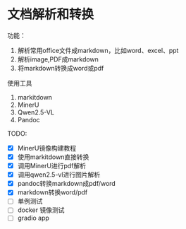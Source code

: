 
# 文档解析和转换

功能：
1. 解析常用office文件成markdown，比如word、excel、ppt
2. 解析image,PDF成markdown
3. 将markdown转换成word或pdf

使用工具
1. markitdown
2. MinerU
3. Qwen2.5-VL
4. Pandoc

TODO:
- [x] MinerU镜像构建教程
- [x] 使用markitdown直接转换
- [x] 调用MinerU进行pdf解析
- [x] 调用qwen2.5-vl进行图片解析
- [x] pandoc转换markdown成pdf/word
- [x] markdown转换word/pdf
- [ ] 单例测试
- [ ] docker 镜像测试
- [ ] gradio app
